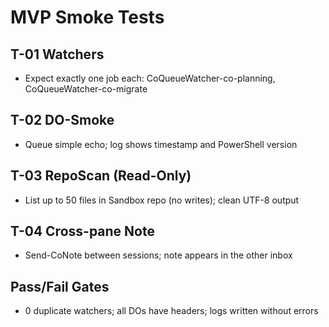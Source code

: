 ﻿# MVP Smoke Tests

## T-01 Watchers
- Expect exactly one job each: CoQueueWatcher-co-planning, CoQueueWatcher-co-migrate

## T-02 DO-Smoke
- Queue simple echo; log shows timestamp and PowerShell version

## T-03 RepoScan (Read-Only)
- List up to 50 files in Sandbox repo (no writes); clean UTF-8 output

## T-04 Cross-pane Note
- Send-CoNote between sessions; note appears in the other inbox

## Pass/Fail Gates
- 0 duplicate watchers; all DOs have headers; logs written without errors
